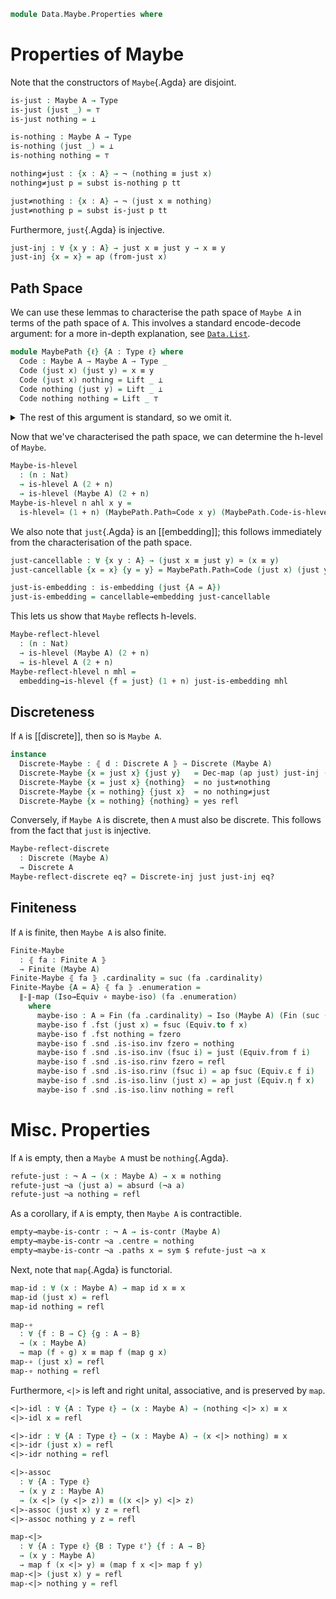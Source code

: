 <!--
```agda
open import 1Lab.Prelude

open import Data.Fin.Finite
open import Data.Maybe.Base
open import Data.List.Base using (_∷_; [])
open import Data.Dec.Base
open import Data.Nat.Base
open import Data.Fin
```
-->

```agda
module Data.Maybe.Properties where
```

<!--
```agda
private
  variable
    ℓ ℓ' : Level
    A B C : Type ℓ
```
-->

# Properties of Maybe

Note that the constructors of `Maybe`{.Agda} are disjoint.

```agda
is-just : Maybe A → Type
is-just (just _) = ⊤
is-just nothing = ⊥

is-nothing : Maybe A → Type
is-nothing (just _) = ⊥
is-nothing nothing = ⊤

nothing≠just : {x : A} → ¬ (nothing ≡ just x)
nothing≠just p = subst is-nothing p tt

just≠nothing : {x : A} → ¬ (just x ≡ nothing)
just≠nothing p = subst is-just p tt
```

Furthermore, `just`{.Agda} is injective.

```agda
just-inj : ∀ {x y : A} → just x ≡ just y → x ≡ y
just-inj {x = x} = ap (from-just x)
```

## Path Space

We can use these lemmas to characterise the path space of `Maybe A` in
terms of the path space of `A`. This involves a standard encode-decode
argument: for a more in-depth explanation, see [`Data.List`].

[`Data.List`]: Data.List.html

```agda
module MaybePath {ℓ} {A : Type ℓ} where
  Code : Maybe A → Maybe A → Type _
  Code (just x) (just y) = x ≡ y
  Code (just x) nothing = Lift _ ⊥
  Code nothing (just y) = Lift _ ⊥
  Code nothing nothing = Lift _ ⊤
```

<details>
<summary>The rest of this argument is standard, so we omit it.
</summary>

```agda
  refl-code : ∀ x → Code x x
  refl-code (just x) = refl
  refl-code nothing = lift tt

  decode : ∀ x y → Code x y → x ≡ y
  decode (just x) (just y) p = ap just p
  decode nothing nothing _ = refl

  encode : ∀ x y → x ≡ y → Code x y
  encode (just x) (just y) p = just-inj p
  encode (just x) nothing p = absurd $ just≠nothing p
  encode nothing (just x) p = absurd $ nothing≠just p
  encode nothing nothing p = lift tt

  encode-refl : ∀ {x} → encode x x refl ≡ refl-code x
  encode-refl {x = just x} = refl
  encode-refl {x = nothing} = refl

  decode-refl : ∀ {x} → decode x x (refl-code x) ≡ refl
  decode-refl {x = just x} = refl
  decode-refl {x = nothing} = refl

  decode-encode : ∀ {x y} → (p : x ≡ y) → decode x y (encode x y p) ≡ p
  decode-encode {x = x} =
    J (λ y' p → decode x y' (encode x y' p) ≡ p)
      (ap (decode x x) encode-refl ∙ decode-refl)

  encode-decode : ∀ {x y} → (p : Code x y) → encode x y (decode x y p) ≡ p
  encode-decode {just x} {just y} p = refl
  encode-decode {nothing} {nothing} p = refl

  Path≃Code : ∀ x y → (x ≡ y) ≃ Code x y
  Path≃Code x y =
    Iso→Equiv (encode x y , iso (decode x y) encode-decode decode-encode)

  Code-is-hlevel
    : {x y : Maybe A} (n : Nat)
    → is-hlevel A (2 + n)
    → is-hlevel (Code x y) (1 + n)
  Code-is-hlevel {x = just x} {y = just y} n ahl = ahl x y
  Code-is-hlevel {x = just x} {y = nothing} n ahl = hlevel (1 + n)
  Code-is-hlevel {x = nothing} {y = just x} n ahl = hlevel (1 + n)
  Code-is-hlevel {x = nothing} {y = nothing} n ahl = hlevel (1 + n)
```
</details>

Now that we've characterised the path space, we can determine the h-level
of `Maybe`.

```agda
Maybe-is-hlevel
  : (n : Nat)
  → is-hlevel A (2 + n)
  → is-hlevel (Maybe A) (2 + n)
Maybe-is-hlevel n ahl x y =
  is-hlevel≃ (1 + n) (MaybePath.Path≃Code x y) (MaybePath.Code-is-hlevel n ahl)
```

<!--
```agda
instance
  decomp-maybe : ∀ {ℓ} {A : Type ℓ} → hlevel-decomposition (Maybe A)
  decomp-maybe = decomp (quote Maybe-is-hlevel) (`level-minus 2 ∷ `search ∷ [])
```
-->

We also note that `just`{.Agda} is an [[embedding]]; this follows
immediately from the characterisation of the path space.

```agda
just-cancellable : ∀ {x y : A} → (just x ≡ just y) ≃ (x ≡ y)
just-cancellable {x = x} {y = y} = MaybePath.Path≃Code (just x) (just y)

just-is-embedding : is-embedding (just {A = A})
just-is-embedding = cancellable→embedding just-cancellable
```

This lets us show that `Maybe` reflects h-levels.

```agda
Maybe-reflect-hlevel
  : (n : Nat)
  → is-hlevel (Maybe A) (2 + n)
  → is-hlevel A (2 + n)
Maybe-reflect-hlevel n mhl =
  embedding→is-hlevel {f = just} (1 + n) just-is-embedding mhl
```

## Discreteness

If `A` is [[discrete]], then so is `Maybe A`.

```agda
instance
  Discrete-Maybe : ⦃ d : Discrete A ⦄ → Discrete (Maybe A)
  Discrete-Maybe {x = just x} {just y}   = Dec-map (ap just) just-inj (x ≡? y)
  Discrete-Maybe {x = just x} {nothing}  = no just≠nothing
  Discrete-Maybe {x = nothing} {just x}  = no nothing≠just
  Discrete-Maybe {x = nothing} {nothing} = yes refl
```

Conversely, if `Maybe A` is discrete, then `A` must also be discrete.
This follows from the fact that `just` is injective.

```agda
Maybe-reflect-discrete
  : Discrete (Maybe A)
  → Discrete A
Maybe-reflect-discrete eq? = Discrete-inj just just-inj eq?
```

## Finiteness

If `A` is finite, then `Maybe A` is also finite.

```agda
Finite-Maybe
  : ⦃ fa : Finite A ⦄
  → Finite (Maybe A)
Finite-Maybe ⦃ fa ⦄ .cardinality = suc (fa .cardinality)
Finite-Maybe {A = A} ⦃ fa ⦄ .enumeration =
  ∥-∥-map (Iso→Equiv ∘ maybe-iso) (fa .enumeration)
    where
      maybe-iso : A ≃ Fin (fa .cardinality) → Iso (Maybe A) (Fin (suc (fa .cardinality)))
      maybe-iso f .fst (just x) = fsuc (Equiv.to f x)
      maybe-iso f .fst nothing = fzero
      maybe-iso f .snd .is-iso.inv fzero = nothing
      maybe-iso f .snd .is-iso.inv (fsuc i) = just (Equiv.from f i)
      maybe-iso f .snd .is-iso.rinv fzero = refl
      maybe-iso f .snd .is-iso.rinv (fsuc i) = ap fsuc (Equiv.ε f i)
      maybe-iso f .snd .is-iso.linv (just x) = ap just (Equiv.η f x)
      maybe-iso f .snd .is-iso.linv nothing = refl
```

# Misc. Properties

If `A` is empty, then a `Maybe A` must be `nothing`{.Agda}.

```agda
refute-just : ¬ A → (x : Maybe A) → x ≡ nothing
refute-just ¬a (just a) = absurd (¬a a)
refute-just ¬a nothing = refl
```

As a corollary, if `A` is empty, then `Maybe A` is contractible.

```agda
empty→maybe-is-contr : ¬ A → is-contr (Maybe A)
empty→maybe-is-contr ¬a .centre = nothing
empty→maybe-is-contr ¬a .paths x = sym $ refute-just ¬a x
```

Next, note that `map`{.Agda} is functorial.

```agda
map-id : ∀ (x : Maybe A) → map id x ≡ x
map-id (just x) = refl
map-id nothing = refl

map-∘
  : ∀ {f : B → C} {g : A → B}
  → (x : Maybe A)
  → map (f ∘ g) x ≡ map f (map g x)
map-∘ (just x) = refl
map-∘ nothing = refl
```

Furthermore, `<|>` is left and right unital, associative, and is preserved by
`map`.

```agda
<|>-idl : ∀ {A : Type ℓ} → (x : Maybe A) → (nothing <|> x) ≡ x
<|>-idl x = refl

<|>-idr : ∀ {A : Type ℓ} → (x : Maybe A) → (x <|> nothing) ≡ x
<|>-idr (just x) = refl
<|>-idr nothing = refl

<|>-assoc
  : ∀ {A : Type ℓ}
  → (x y z : Maybe A)
  → (x <|> (y <|> z)) ≡ ((x <|> y) <|> z)
<|>-assoc (just x) y z = refl
<|>-assoc nothing y z = refl

map-<|>
  : ∀ {A : Type ℓ} {B : Type ℓ'} {f : A → B}
  → (x y : Maybe A)
  → map f (x <|> y) ≡ (map f x <|> map f y)
map-<|> (just x) y = refl
map-<|> nothing y = refl
```
